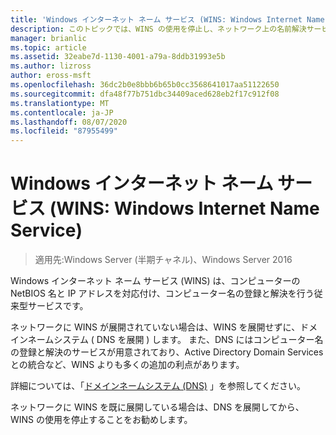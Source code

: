 ```yaml
---
title: 'Windows インターネット ネーム サービス (WINS: Windows Internet Name Service)'
description: このトピックでは、WINS の使用を停止し、ネットワーク上の名前解決サービスに DNS を使用する方法について説明します。
manager: brianlic
ms.topic: article
ms.assetid: 32eabe7d-1130-4001-a79a-8ddb31993e5b
ms.author: lizross
author: eross-msft
ms.openlocfilehash: 36dc2b0e8bbb6b65b0cc3568641017aa51122650
ms.sourcegitcommit: dfa48f77b751dbc34409aced628eb2f17c912f08
ms.translationtype: MT
ms.contentlocale: ja-JP
ms.lasthandoff: 08/07/2020
ms.locfileid: "87955499"
---
```

#  <a name="windows-internet-name-service-wins"></a>Windows インターネット ネーム サービス (WINS: Windows Internet Name Service)

>適用先:Windows Server (半期チャネル)、Windows Server 2016

Windows インターネット ネーム サービス (WINS) は、コンピューターの NetBIOS 名と IP アドレスを対応付け、コンピューター名の登録と解決を行う従来型サービスです。

ネットワークに WINS が展開されていない場合は、WINS を展開せずに、ドメインネームシステム \( DNS を展開 \) します。 また、DNS にはコンピューター名の登録と解決のサービスが用意されており、Active Directory Domain Services との統合など、WINS よりも多くの追加の利点があります。

詳細については、「[ドメインネームシステム (DNS)](https://docs.microsoft.com/windows-server/networking/dns/dns-top) 」を参照してください。

ネットワークに WINS を既に展開している場合は、DNS を展開してから、WINS の使用を停止することをお勧めします。

